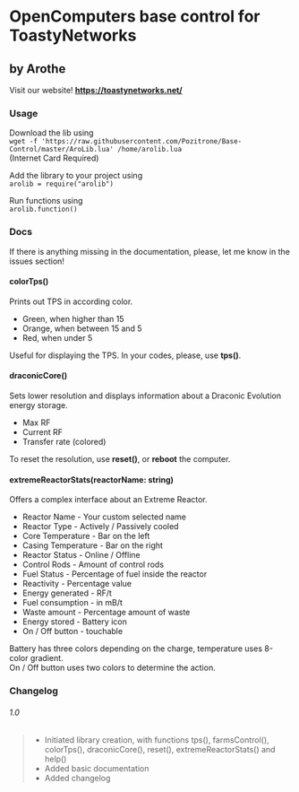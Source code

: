 # OpenComputers base control for ToastyNetworks
## by Arothe
Visit our website! **https://toastynetworks.net/**

### Usage
Download the lib using  
`wget -f 'https://raw.githubusercontent.com/Pozitrone/Base-Control/master/AroLib.lua' /home/arolib.lua`  
(Internet Card Required)  

Add the library to your project using  
`arolib = require("arolib")`  

Run functions using  
`arolib.function()`  

### Docs
If there is anything missing in the documentation, please, let me know in the issues section! 

#### colorTps()
Prints out TPS in according color. 
* Green, when higher than 15
* Orange, when between 15 and 5
* Red, when under 5  

Useful for displaying the TPS. In your codes, please, use **tps()**.  

#### draconicCore()
Sets lower resolution and displays information about a Draconic Evolution energy storage.  
* Max RF  
* Current RF
* Transfer rate (colored)  

To reset the resolution, use **reset()**, or **reboot** the computer.  

#### extremeReactorStats(reactorName: string)
Offers a complex interface about an Extreme Reactor.
* Reactor Name - Your custom selected name
* Reactor Type - Actively / Passively cooled
* Core Temperature - Bar on the left
* Casing Temperature - Bar on the right
* Reactor Status - Online / Offline
* Control Rods - Amount of control rods
* Fuel Status - Percentage of fuel inside the reactor
* Reactivity - Percentage value
* Energy generated - RF/t
* Fuel consumption - in mB/t
* Waste amount - Percentage amount of waste  
* Energy stored - Battery icon
* On / Off button - touchable

Battery has three colors depending on the charge, temperature uses 8-color gradient.  
On / Off button uses two colors to determine the action.

### Changelog
###### 1.0
> * Initiated library creation, with functions tps(), farmsControl(), colorTps(), draconicCore(), reset(), extremeReactorStats() and help()  
> * Added basic documentation  
> * Added changelog  
